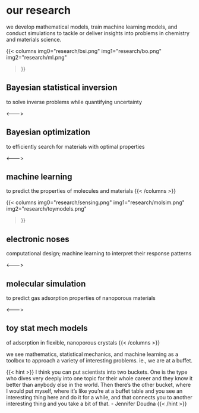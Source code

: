 # our research

we develop mathematical models, train machine learning models, and conduct simulations to tackle or deliver insights into problems in chemistry and materials science.

{{< columns
    img0="research/bsi.png"
    img1="research/bo.png"
    img2="research/ml.png"
>}}
## Bayesian statistical inversion

to solve inverse problems while quantifying uncertainty

<--->
## Bayesian optimization
to efficiently search for materials with optimal properties

<--->
## machine learning
to predict the properties of molecules and materials
{{< /columns >}}

{{< columns
    img0="research/sensing.png"
    img1="research/molsim.png"
    img2="research/toymodels.png"
>}}
## electronic noses
computational design; machine learning to interpret their response patterns

<--->
## molecular simulation
to predict gas adsorption properties of nanoporous materials

<--->
## toy stat mech models
of adsorption in flexible, nanoporous crystals
{{< /columns >}}

we see mathematics, statistical mechanics, and machine learning as a toolbox to approach a variety of interesting problems.
ie., we are at a buffet.

{{< hint >}}
   I think you can put scientists into two buckets. One is the type who dives very deeply into one topic for their whole career and they know it better than anybody else in the world. Then there’s the other bucket, where I would put myself, where it’s like you’re at a buffet table and you see an interesting thing here and do it for a while, and that connects you to another interesting thing and you take a bit of that. - Jennifer Doudna
{{< /hint >}}
